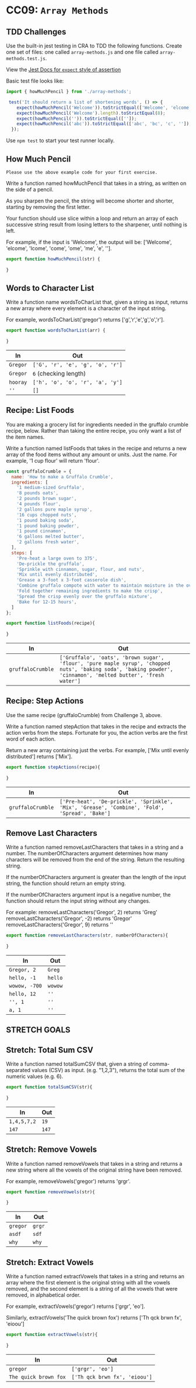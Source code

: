 CC09: `Array Methods`
===

## TDD Challenges

Use the built-in jest testing in CRA to TDD the following functions. Create one set of files: one called `array-methods.js` and one file called `array-methods.test.js`. 

View the [Jest Docs for `expect` style of assertion](https://jestjs.io/docs/using-matchers)


Basic test file looks like:

```js
import { howMuchPencil } from './array-methods';

 test('It should return a list of shortening words', () => {
    expect(howMuchPencil('Welcome')).toStrictEqual(['Welcome', 'elcome', 'lcome', 'come', 'ome', 'me', 'e', '']);
    expect(howMuchPencil('Welcome').length).toStrictEqual(8);
    expect(howMuchPencil('')).toStrictEqual(['']);
    expect(howMuchPencil('abc')).toStrictEqual(['abc', 'bc', 'c', '']);
  });

```
Use `npm test` to start your test runner locally.


## How Much Pencil

`Please use the above example code for your first exercise.`

Write a function named howMuchPencil that takes in a string, as written on the side of a pencil.

As you sharpen the pencil, the string will become shorter and shorter, starting by removing the first letter.

Your function should use slice within a loop and return an array of each successive string result from losing letters to the sharpener, until nothing is left.

For example, if the input is 'Welcome', the output will be:
['Welcome', 'elcome', 'lcome', 'come', 'ome', 'me', 'e', ''].


```js
export function howMuchPencil(str) {
    
}
```

## Words to Character List

Write a function name wordsToCharList that, given a string as input, returns a new array where every element is a character of the input string.

For example, wordsToCharList('gregor') returns ['g','r','e','g','o','r'].

```js
export function wordsToCharList(arr) {
    
}
```

In | Out
---|---
`Gregor` | `['G', 'r', 'e', 'g', 'o', 'r']`
`Gregor` | `6` (checking length)
`hooray` | `['h', 'o', 'o', 'r', 'a', 'y']`
`''` | `[]`

## Recipe: List Foods

You are making a grocery list for ingredients needed in the gruffalo crumble recipe, below. Rather than taking the entire recipe, you only want a list of the item names.

Write a function named listFoods that takes in the recipe and returns a new array of the food items without any amount or units. Just the name. For example, '1 cup flour' will return 'flour'.

```js
const gruffaloCrumble = {
  name: 'How to make a Gruffalo Crumble',
  ingredients: [
    '1 medium-sized Gruffalo',
    '8 pounds oats',
    '2 pounds brown sugar',
    '4 pounds flour',
    '2 gallons pure maple syrup',
    '16 cups chopped nuts',
    '1 pound baking soda',
    '1 pound baking powder',
    '1 pound cinnamon',
    '6 gallons melted butter',
    '2 gallons fresh water',
  ],
  steps: [
    'Pre-heat a large oven to 375',
    'De-prickle the gruffalo',
    'Sprinkle with cinnamon, sugar, flour, and nuts',
    'Mix until evenly distributed',
    'Grease a 3-foot x 3-foot casserole dish',
    'Combine gruffalo compote with water to maintain moisture in the oven',
    'Fold together remaining ingredients to make the crisp',
    'Spread the crisp evenly over the gruffalo mixture',
    'Bake for 12-15 hours',
  ]
}; 

export function listFoods(recipe){
  
}
```

In | Out
---|---
`gruffaloCrumble` | `['Gruffalo', 'oats', 'brown sugar', 'flour', 'pure maple syrup', 'chopped nuts', 'baking soda', 'baking powder', 'cinnamon', 'melted butter', 'fresh water']`

## Recipe: Step Actions

Use the same recipe (gruffaloCrumble) from Challenge 3, above.

Write a function named stepAction that takes in the recipe and extracts the action verbs from the steps. Fortunate for you, the action verbs are the first word of each action.

Return a new array containing just the verbs. For example, ['Mix until evenly distributed'] returns ['Mix'].

```js
export function stepActions(recipe){
  
}
```

In | Out
---|---
`gruffaloCrumble` | `['Pre-heat', 'De-prickle', 'Sprinkle', 'Mix', 'Grease', 'Combine', 'Fold', 'Spread', 'Bake']`

## Remove Last Characters

Write a function named removeLastCharacters that takes in a string and a number. The numberOfCharacters argument determines how many characters will be removed from the end of the string. Return the resulting string.

If the numberOfCharacters argument is greater than the length of the input string, the function should return an empty string.

If the numberOfCharacters argument input is a negative number, the function should return the input string without any changes.

For example:
removeLastCharacters('Gregor', 2) returns 'Greg'
removeLastCharacters('Gregor', -2) returns 'Gregor'
removeLastCharacters('Gregor', 9) returns ''

```js
export function removeLastCharacters(str, numberOfCharacters){
  
}
```
In | Out
---|---
`Gregor, 2` | `Greg`
`hello, -1` | `hello`
`wowow, -700` | `wowow`
`hello, 12` | `''`
`'', 1` | `''`
`a, 1` | `''`

## STRETCH GOALS

## Stretch: Total Sum CSV

Write a function named totalSumCSV that, given a string of comma-separated values (CSV) as input. (e.g. "1,2,3"), returns the total sum of the numeric values (e.g. 6).

```js
export function totalSumCSV(str){
  
}
```

In | Out
---|---
`1,4,5,7,2` | `19`
`147` | `147`

## Stretch: Remove Vowels

Write a function named removeVowels that takes in a string and returns a new string where all the vowels of the original string have been removed.

For example, removeVowels('gregor') returns 'grgr'.

```js
export function removeVowels(str){
  
}
```

In | Out
---|---
`gregor` | `grgr`
`asdf` | `sdf`
`why` | `why`

## Stretch: Extract Vowels

Write a function named extractVowels that takes in a string and returns an array where the first element is the original string with all the vowels removed, and the second element is a string of all the vowels that were removed, in alphabetical order.

For example, extractVowels('gregor') returns ['grgr', 'eo'].

Similarly, extractVowels('The quick brown fox') returns ['Th qck brwn fx', 'eioou']

```js
export function extractVowels(str){
  
}
```

In | Out
---|---
`gregor` | `['grgr', 'eo']`
`The quick brown fox` | `['Th qck brwn fx', 'eioou']`
